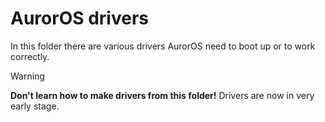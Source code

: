 # AurorOS drivers

In this folder there are various drivers AurorOS need to boot up or to work correctly.

> [!WARNING]
> **Don't learn how to make drivers from this folder!** Drivers are now in very early stage.